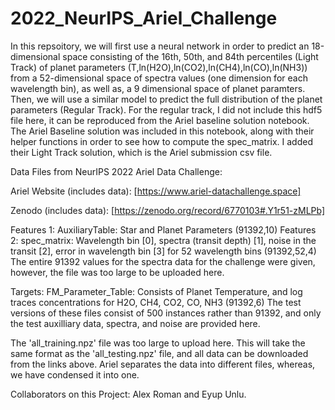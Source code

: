 # 2022_NeurIPS_Ariel_Challenge

In this repsoitory, we will first use a neural network in order to predict an 18-dimensional space consisting of the 16th, 50th, and 84th percentiles (Light Track) of planet parameters (T,ln(H2O),ln(CO2),ln(CH4),ln(CO),ln(NH3)) from a 52-dimensional space of spectra values (one dimension for each wavelength bin), as well as, a 9 dimensional space of planet paramters. Then, we will use a similar model to predict the full distribution of the planet parameters (Regular Track). For the regular track, I did not include this hdf5 file here, it can be reproduced from the Ariel baseline solution notebook. The Ariel Baseline solution was included in this notebook, along with their helper functions in order to see how to compute the spec_matrix. I added their Light Track solution, which is the Ariel submission csv file.

Data Files from NeurIPS 2022 Ariel Data Challenge:

Ariel Website (includes data): [https://www.ariel-datachallenge.space]

Zenodo (includes data): [https://zenodo.org/record/6770103#.Y1r51-zMLPb]

Features 1: AuxiliaryTable: Star and Planet Parameters (91392,10)
Features 2: spec_matrix: Wavelength bin [0], spectra (transit depth) [1], noise in the transit [2], error in wavelength bin [3] for 52 wavelength bins (91392,52,4)
The entire 91392 values for the spectra data for the challenge were given, however, the file was too large to be uploaded here.

Targets: FM_Parameter_Table: Consists of Planet Temperature, and log traces concentrations for H2O, CH4, CO2, CO, NH3 (91392,6)
The test versions of these files consist of 500 instances rather than 91392, and only the test auxilliary data, spectra, and noise are provided here.

The 'all_training.npz' file was too large to upload here. This will take the same format as the 'all_testing.npz' file, and all data can be downloaded from the links above. Ariel separates the data into different files, whereas, we have condensed it into one.

Collaborators on this Project: Alex Roman and Eyup Unlu.
